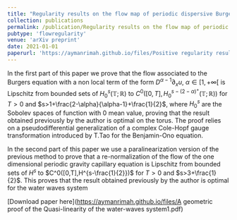 ```yaml
--- 
title: "Regularity results on the flow map of periodic dispersive Burgers type equations and the Gravity-Capillary equations" 
collection: publications  
permalink: /publication/Regularity results on the flow map of periodic dispersive Burgers type equations and the Gravity-Capillary equations
pubtype: 'flowregularity'
venue: 'arXiv preprint'
date: 2021-01-01
paperurl: 'https://aymanrimah.github.io/files/Positive regularity results on the flow of periodic quasi-linear dispersive Burgers type equations and the Gravity-Capillary equations.pdf'
---
```

In the first part of this paper we prove that the flow associated to the Burgers equation with a non local term of the form 
$D^{\alpha-1} \partial_x u$, $\alpha \in [1,+\infty[$ is Lipschitz from bounded sets of $H^s_0({\mathbb T};{\mathbb R})$ to 
$C^0([0,T],H^{s-(2-\alpha)^+}_0({\mathbb T};{\mathbb R}))$ for $T>0$ and $s>1+\frac{2-\alpha}{\alpha-1}+\frac{1}{2}$, where $H^s_0$ are the Sobolev spaces of function with $0$ mean value, proving that the result obtained previously by the author is optimal on the torus. 
The proof relies on a pseudodifferential generalization of a complex Cole-Hopf gauge transformation introduced by T.Tao for the 
Benjamin-Ono equation. 

In the second part of this paper we use a paralinearization version of the previous method to prove that a re-normalization of the flow of the one dimensional periodic gravity capillary equation is Lipschitz from bounded sets of $H^s$ to $C^0([0,T],H^{s-\frac{1}{2}})$ for $T>0$ and $s>3+\frac{1}{2}$. This proves that the result obtained previously by the author is optimal for the water waves system

[Download paper here](https://aymanrimah.github.io/files/A geometric proof of the Quasi-linearity of the water-waves system1.pdf)
 
 
